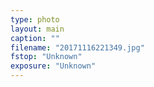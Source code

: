 ```yaml
---
type: photo
layout: main
caption: ""
filename: "20171116221349.jpg"
fstop: "Unknown"
exposure: "Unknown"
---
```

